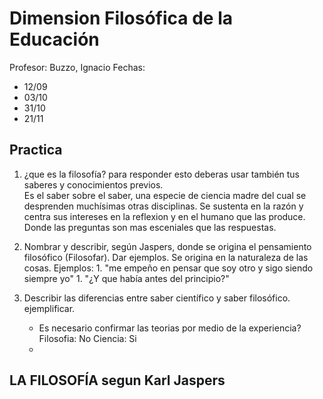 # Dimension Filosófica de la Educación

Profesor:   Buzzo, Ignacio
Fechas:     
*   12/09 
*   03/10 
*   31/10 
*   21/11

## Practica

1. ¿que es la filosofía? para responder esto deberas usar también tus saberes y conocimientos previos.    
    Es el saber sobre el saber, una especie de ciencia madre del cual se desprenden 
    muchísimas otras disciplinas. 
    Se sustenta en la razón y centra sus intereses en la reflexion y en el humano 
    que las produce. Donde las preguntas son mas esceniales que las respuestas.
 
1. Nombrar y describir, según Jaspers, donde se origina el pensamiento filosófico (Filosofar). Dar ejemplos.
    Se origina en la naturaleza de las cosas.
    Ejemplos: 
        1. "me empeño en pensar que soy otro y sigo siendo siempre yo"
        1. "¿Y que había antes del principio?"

3. Describir las diferencias entre saber científico y saber filosófico. ejemplificar.

    * Es necesario confirmar las teorias por medio de la experiencia? 
        Filosofia: No
        Ciencia: Si
    *      
## LA FILOSOFÍA segun Karl Jaspers 

